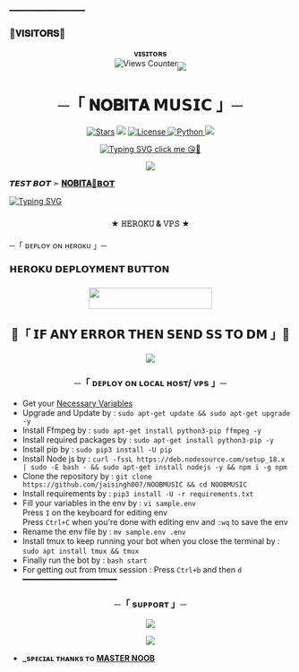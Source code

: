 ━━━━━━━━━━━━━━━━
### 🌷𝐕𝐈𝐒𝐈𝐓𝐎𝐑𝐒🌷

 
<!-- **jaisinghh007/jaisingh007** is a ✨ _special_ ✨ repository because its `README.md` (this file) appears on your GitHub profile. -->


<p align="center">
    <b>ᴠɪsɪᴛᴏʀs</b><br>
    <img src="https://views-counter.vercel.app/badge?pageId=jsisingh007%2FViews-Counter" alt="Views Counter"><img align="middle" src="https://profile-counter.glitch.me/jaisingh007/count.svg" />
</p>





<h1 align="center">─「 𝐍𝐎𝐁𝐈𝐓𝐀 𝗠𝗨𝗦𝗜𝗖 」─ </h1>
<p align="center">
<a href="https://github.com/jaisingh007/NOOBMUSIC/stargazers"><img src="https://img.shields.io/github/stars/Jaisingh007/NOOBMUSIC?color=blue&logo=github&logoColor=black&style=for-the-badge" alt="Stars" /></a>
<a href="https://github.com/jaisingh007/NOOBMUSIC/network/members"> <img src="https://img.shields.io/github/forks/Jaisingh007/NOOBMUSIC?color=green&logo=github&logoColor=black&style=for-the-badge" /></a>
<a href="https://github.com/jaisingh007/NOOBMUSIC/blob/master/LICENSE"> <img src="https://img.shields.io/badge/License-MIT-blueviolet?style=for-the-badge" alt="License" /> </a>
<a href="https://www.python.org/"> <img src="https://img.shields.io/badge/Written%20in-Python-orange?style=for-the-badge&logo=python" alt="Python" /> </a>
<a href="https://github.com/jaisingh007/NOOBMUSIC/commits/Jaisingh007"> <img src="https://img.shields.io/github/last-commit/Jaisingh007/NOOBMUSIC?color=blue&logo=github&logoColor=green&style=for-the-badge" /></a>
</p>

<p align = "center"> <a href="https://telegram.me/indian_chating_club"><img src="https://readme-typing-svg.herokuapp.com?font=Fira+Code&weight=700&size=21&duration=1500&pause=1000&color=BDD5F7&background=FFFFFF00&width=520&lines=FREE+FROM+HEROKU+BAN+ISSUE;VPS+DEPLOY+ALSO+AVAILABLE;REPO+WRITTEN+BY+MAASTER+NOOB(NOBITA+X)" alt="Typing SVG"/> click me 😘🥰</a></p>
<p align="center">
  <img src="https://te.legra.ph/file/075b28c5fb3e71de908d7.jpg">
</p>

**𝙏𝙀𝙎𝙏 𝘽𝙊𝙏 ➣ [𝐍𝐎𝐁𝐈𝐓𝐀🌷𝗕𝗢𝗧](https://telegram.me/NOBITA_VC_BOT)**

<a href="https://telegram.me/indian_chating_club"><img src="https://readme-typing-svg.herokuapp.com?font=Fira+Code&weight=700&size=21&duration=5003&pause=1000&color=1AF786&background=FFFFFF00&multiline=true&width=520&lines=FROK+THE+REPO+FIRSTLY+TO+AVOID+LEG+OF+BOT" alt="Typing SVG" /></a>

<h3 align="center">
<h4 align = "center"> ★ 𝙷𝙴𝚁𝙾𝙺𝚄 & 𝚅𝙿𝚂 ★ </h4>
<h7 align = "center"> ─「 ᴅᴇᴩʟᴏʏ ᴏɴ ʜᴇʀᴏᴋᴜ 」─</h7>

<h3> 𝗛𝗘𝗥𝗢𝗞𝗨 𝗗𝗘𝗣𝗟𝗢𝗬𝗠𝗘𝗡𝗧 𝗕𝗨𝗧𝗧𝗢𝗡<h3>
</h3>


<p align="center"><a href="https://dashboard.heroku.com/new?template=https://github.com/jaisingh007/NOOBMUSIC"> <img src="https://img.shields.io/badge/Deploy%20On%20Heroku-bringle?style=for-the-badge&logo=heroku" width="220" height="38.45"/></a></p>

<h2 align="center">

🔴「 𝗜𝗙 𝗔𝗡𝗬 𝗘𝗥𝗥𝗢𝗥 𝗧𝗛𝗘𝗡 𝗦𝗘𝗡𝗗 𝗦𝗦 𝗧𝗢 𝗗𝗠 」🔴
<p align="center">
<a href="https://telegram.me/NOBITA_X_SUPPORT"><img src="https://img.shields.io/badge/-𝓝𝓞𝓑𝓘𝓣𝓐 𝓧 𝓢𝓤𝓟𝓟𝓞𝓡𝓣%20☆-blue.svg?style=for-the-badge&logo=Telegram"></a>
</p>
<h3 align="center">
    ─「 ᴅᴇᴩʟᴏʏ ᴏɴ ʟᴏᴄᴀʟ ʜᴏsᴛ/ ᴠᴘs 」─
</h3>

- Get your [Necessary Variables](https://github.com/jaisingh007/NOOBMUSIC/blob/master/sample.env)
- Upgrade and Update by :
`sudo apt-get update && sudo apt-get upgrade -y`
- Install Ffmpeg by :
`sudo apt-get install python3-pip ffmpeg -y`
- Install required packages by :
`sudo apt-get install python3-pip -y`
- Install pip by :
`sudo pip3 install -U pip`
- Install Node js by :
`curl -fssL https://deb.nodesource.com/setup_18.x | sudo -E bash - && sudo apt-get install nodejs -y && npm i -g npm`
- Clone the repository by :
`git clone https://github.com/jaisingh007/NOOBMUSIC && cd NOOBMUSIC`
- Install requirements by :
`pip3 install -U -r requirements.txt`
- Fill your variables in the env by :
`vi sample.env`<br>
Press `I` on the keyboard for editing env<br>
Press `Ctrl+C` when you're done with editing env and `:wq` to save the env<br>
- Rename the env file by :
`mv sample.env .env`
- Install tmux to keep running your bot when you close the terminal by :
`sudo apt install tmux && tmux`
- Finally run the bot by :
`bash start`
- For getting out from tmux session : Press `Ctrl+b` and then `d`<br>
━━━━━━━━━━━━━━━━━━━━
<h3 align="center">
    ─「 sᴜᴩᴩᴏʀᴛ 」─
</h3>

<p align="center">
<a href="https://telegram.me/INDIAN_CHATING_CLUB"><img src="https://img.shields.io/badge/-Support%20Group-blue.svg?style=for-the-badge&logo=Telegram"></a>
</p>

<p align="center">
<a href="https://telegram.me/THE_NOBITA_SUPPORT"><img src="https://img.shields.io/badge/-Support%20Channel-blue.svg?style=for-the-badge&logo=Telegram"></a>
</p>


- <b> _sᴩᴇᴄɪᴀʟ ᴛʜᴀɴᴋs ᴛᴏ [MASTER NOOB](https://github.com/Jaisingh007) </b>
